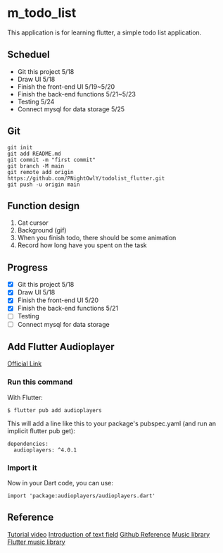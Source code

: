 # m_todo_list
This application is for learning flutter, a simple todo list application.
## Scheduel
- Git this project 5/18
- Draw UI 5/18
- Finish the front-end UI 5/19~5/20
- Finish the back-end functions 5/21~5/23
- Testing 5/24
- Connect mysql for data storage 5/25
## Git
```
git init
git add README.md
git commit -m "first commit"
git branch -M main
git remote add origin https://github.com/PNightOwlY/todolist_flutter.git
git push -u origin main
```

## Function design
1. Cat cursor
2. Background (gif)
3. When you finish todo, there should be some animation
4. Record how long have you spent on the task


## Progress
- [x] Git this project 5/18
- [x] Draw UI 5/18
- [x] Finish the front-end UI 5/20
- [x] Finish the back-end functions 5/21
- [ ] Testing
- [ ] Connect mysql for data storage

## Add Flutter Audioplayer
[Official Link](https://pub.dev/packages/audioplayers/install)
### Run this command
With Flutter:
```
$ flutter pub add audioplayers
```
This will add a line like this to your package's pubspec.yaml (and run an implicit flutter pub get):
```
dependencies:
  audioplayers: ^4.0.1
```
### Import it
Now in your Dart code, you can use:
```
import 'package:audioplayers/audioplayers.dart'
```


## Reference
[Tutorial video](https://www.youtube.com/watch?v=K4P5DZ9TRns&t=319s)
[Introduction of text field](https://zhuanlan.zhihu.com/p/222993875)
[Github Reference](https://github.com/itzpradip/flutter-todo-app/tree/master)
[Music library](https://freesfx.co.uk/Category/Cats/124)
[Flutter music library](https://pub.dev/packages/audioplayers/install)